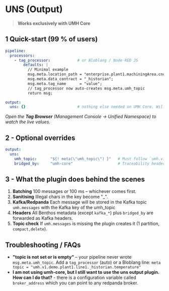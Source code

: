 # UNS (Output)

> **Works exclusively with UMH Core**

## 1 Quick-start (99 % of users)

```yaml
pipeline:
  processors:
    - tag_processor:            # or Bloblang / Node-RED JS
        defaults: |
          // Minimal example
          msg.meta.location_path = "enterprise.plant1.machiningArea.cnc-line.cnc5.plc123";
          msg.meta.data_contract = "_historian";
          msg.meta.tag_name      = "value";
          // tag_processor now auto-creates msg.meta.umh_topic
          return msg;

output:
  uns: {}                       # nothing else needed on UMH Core. Will automatically use msg.meta.umh_topic from the tag_processor and write to the internal redpanda.
```

*Open the **Tag Browser** (Management Console → Unified Namespace) to watch the live values.*

## 2 - Optional overrides

```yaml
output:
  uns:
    umh_topic:      "${! meta(\"umh_topic\") }"   # Must follow `umh.v1.<…>` naming. If not specified, will take the `umh_topic` from the metadata fields (e.g., from msg.meta.umh_topic)
    bridged_by:     "umh-core"                    # Traceability header. Default `umh-core`; overridden automatically by protocol-converters inside UMH Core.
```

## 3 - What the plugin does behind the scenes

1. **Batching** 100 messages *or* 100 ms – whichever comes first.
2. **Sanitising** Illegal chars in the key become "\_".
3. **Kafka/Redpanda** Each message will be stored in the Kafka topic `umh.messages` with the Kafka key of the umh_topic
4. **Headers** All Benthos metadata (except `kafka_*`) plus `bridged_by` are forwarded as Kafka headers.
5. **Topic check** If `umh.messages` is missing the plugin creates it (1 partition, `compact,delete`).

## Troubleshooting / FAQs

* **"topic is not set or is empty"** – your pipeline never wrote `msg.meta.umh_topic`.
  Add a `tag_processor` (auto) or a Bloblang line:
  `meta topic = "umh.v1.demo.plant1.line1._historian.temperature"`
* **I am not using umh-core, but I still want to use the uns output plugin. How can I do that?** - there is a configuration variable called `broker_address` which you can point to any redpanda broker. 